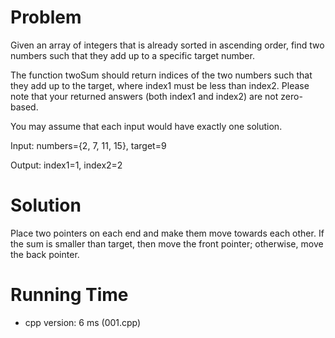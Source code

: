 # Problem

Given an array of integers that is already sorted in ascending order, find two numbers such that they add up to a specific target number.

The function twoSum should return indices of the two numbers such that they add up to the target, where index1 must be less than index2. Please note that your returned answers (both index1 and index2) are not zero-based.

You may assume that each input would have exactly one solution.

Input: numbers={2, 7, 11, 15}, target=9

Output: index1=1, index2=2

# Solution

Place two pointers on each end and make them move towards each other. If the sum is smaller than target, then move the front pointer; otherwise, move the back pointer.

# Running Time

- cpp version: 6 ms (001.cpp)
